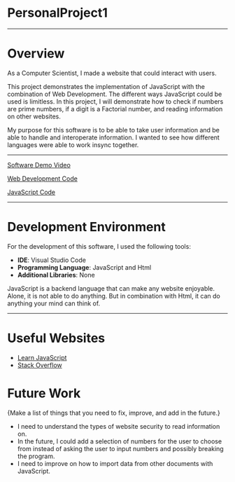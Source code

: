 # PersonalProject1
---
# Overview

As a Computer Scientist, I made a website that could interact with users.  

This project demonstrates the implementation of JavaScript with the combination of Web Development. 
The different ways JavaScript could be used is limitless. 
In this project, I will demonstrate how to check if numbers are prime numbers, if a digit is a Factorial number, and reading information on other websites.

My purpose for this software is to be able to take user information and be able to handle and interoperate information.
I wanted to see how different languages were able to work insync together. 

---
[Software Demo Video](https://youtu.be/dzJ6LSILs8o)

[Web Development Code](webpage.html)

[JavaScript Code](script.js)

---
# Development Environment

For the development of this software, I used the following tools:

- **IDE**: Visual Studio Code
- **Programming Language**: JavaScript and Html
- **Additional Libraries**: None

JavaScript  is a backend language that can  make any website enjoyable. 
Alone, it is not able to do anything. But in combination with Html, it can do anything your mind can think of. 

---
# Useful Websites

- [Learn JavaScript](https://www.programiz.com/javascript)
- [Stack Overflow](https://stackoverflow.com/)


# Future Work

{Make a list of things that you need to fix, improve, and add in the future.}

- I need to understand the types of website security to read information on.
- In the future, I could add a selection of numbers for the user to choose from 
instead of asking the user to input numbers and possibly breaking the program.
- I need to improve on how to import data from other documents with JavaScript.